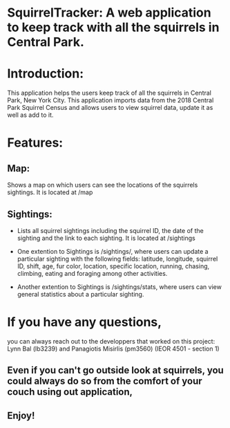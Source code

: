 # SquirrelTracker: A web application to keep track with all the squirrels in Central Park.

# Introduction:
This application helps the users keep track of all the squirrels in Central Park, New York City. This application imports data from the 2018 Central Park Squirrel Census and allows users to view squirrel data, update it as well as add to it. 

# Features:
  ## Map:
Shows a map on which users can see the locations of the squirrels sightings.
It is located at /map

## Sightings:
- Lists all squirrel sightings including the squirrel ID, the date of the sighting and the link to each sighting. 
It is located at /sightings

- One extention to Sightings is /sightings/<unique-squirrel-id>, where users can update a particular sighting with the following fields: latitude, longitude, squirrel ID, shift, age, fur color, location, specific location, running, chasing, climbing, eating and foraging among other activities.

- Another extention to Sightings is /sightings/stats, where users can view general statistics about a particular sighting. 

# If you have any questions,
you can always reach out to the developpers that worked on this project: Lynn Bal (lb3239) and Panagiotis Misirlis (pm3560)
(IEOR 4501 - section 1)

## Even if you can't go outside look at squirrels, you could always do so from the comfort of your couch using out application, 
## Enjoy!
